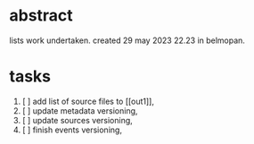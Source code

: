 # abstract

lists work undertaken. created 29 may 2023 22.23 in belmopan.

# tasks

1. [ ] add list of source files to [[out1]],
2. [ ] update metadata versioning,
3. [ ] update sources versioning,
4. [ ] finish events versioning,